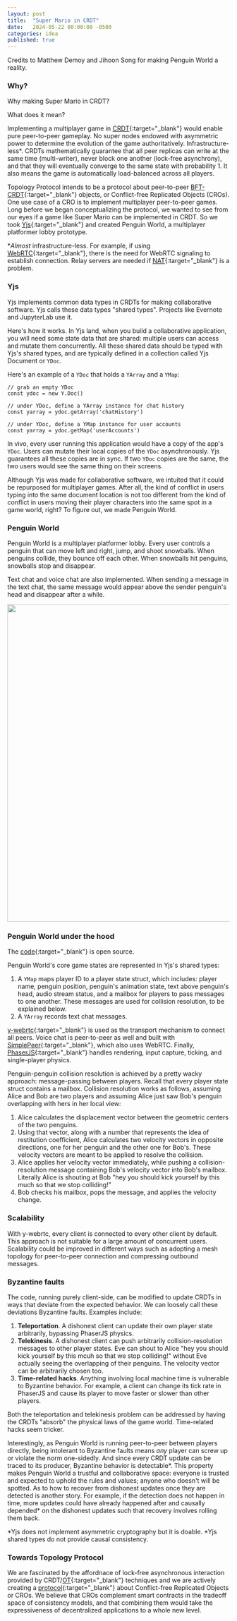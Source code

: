 ```yaml
---
layout: post
title:  "Super Mario in CRDT"
date:   2024-05-22 00:00:00 -0500
categories: idea
published: true
---
```


Credits to Matthew Demoy and Jihoon Song for making Penguin World a reality.

### Why?
Why making Super Mario in CRDT?

What does it mean?

Implementing a multiplayer game in [CRDT](https://en.wikipedia.org/wiki/Conflict-free_replicated_data_type){:target="_blank"} would enable pure peer-to-peer gameplay. No super nodes endowed with asymmetric power to determine the evolution of the game authoritatively. Infrastructure-less*. CRDTs mathematically guarantee that all peer replicas can write at the same time (multi-writer), never block one another (lock-free asynchrony), and that they will eventually converge to the same state with probability 1. It also means the game is automatically load-balanced across all players.

Topology Protocol intends to be a protocol about peer-to-peer [BFT-CRDT](https://martin.kleppmann.com/papers/bft-crdt-papoc22.pdf){:target="_blank"} objects, or Conflict-free Replicated Objects (CROs). One use case of a CRO is to implement multiplayer peer-to-peer games. Long before we began conceptualizing the protocol, we wanted to see from our eyes if a game like Super Mario can be implemented in CRDT. So we took [Yjs](https://github.com/yjs/y-webrtc){:target="_blank"} and created Penguin World, a multiplayer platformer lobby prototype.

**Almost* infrastructure-less. For example, if using [WebRTC](https://webrtc.org/){:target="_blank"}, there is the need for WebRTC signaling to establish connection. Relay servers are needed if [NAT](https://en.wikipedia.org/wiki/Network_address_translation){:target="_blank"} is a problem.

### Yjs
Yjs implements common data types in CRDTs for making collaborative software. Yjs calls these data types "shared types". Projects like Evernote and JupyterLab use it.

Here's how it works. In Yjs land, when you build a collaborative application, you will need some state data that are shared: multiple users can access and mutate them concurrently. All these shared data should be typed with Yjs's shared types, and are typically defined in a collection called Yjs Document or `YDoc`.

Here's an example of a `YDoc` that holds a `YArray` and a `YMap`:
```
// grab an empty YDoc
const ydoc = new Y.Doc()

// under YDoc, define a YArray instance for chat history
const yarray = ydoc.getArray('chatHistory')

// under YDoc, define a YMap instance for user accounts
const yarray = ydoc.getMap('userAccounts')
```

In vivo, every user running this application would have a copy of the app's `YDoc`. Users can mutate their local copies of the `YDoc` asynchronously. Yjs guarantees all these copies are in sync. If two `YDoc` copies are the same, the two users would see the same thing on their screens.

Although Yjs was made for collaborative software, we intuited that it could be repurposed for multiplayer games. After all, the kind of conflict in users typing into the same document location is not too different from the kind of conflict in users moving their player characters into the same spot in a game world, right? To figure out, we made Penguin World.

### Penguin World
Penguin World is a multiplayer platformer lobby. Every user controls a penguin that can move left and right, jump, and shoot snowballs. When penguins collide, they bounce off each other. When snowballs hit penguins, snowballs stop and disappear.

Text chat and voice chat are also implemented. When sending a message in the text chat, the same message would appear above the sender penguin's head and disappear after a while.

<img src="/assets/2024-05-22/penguin-snowball-party-short-speed.gif" width="720">

### Penguin World under the hood
The [code](https://github.com/topology-gg/esotere-client){:target="_blank"} is open source.

Penguin World's core game states are represented in Yjs's shared types:
1. A `YMap` maps player ID to a player state struct, which includes: player name, penguin position, penguin's animation state, text above penguin's head, audio stream status, and a mailbox for players to pass messages to one another. These messages are used for collision resolution, to be explained below.
2. A `YArray` records text chat messages.

[y-webrtc](https://github.com/yjs/y-webrtc){:target="_blank"} is used as the transport mechanism to connect all peers. Voice chat is peer-to-peer as well and built with [SimplePeer](https://github.com/feross/simple-peer){:target="_blank"}, which also uses WebRTC. Finally, [PhaserJS](https://github.com/phaserjs/phaser){:target="_blank"} handles rendering, input capture, ticking, and single-player physics.

Penguin-penguin collision resolution is achieved by a pretty wacky approach: message-passing between players. Recall that every player state struct contains a mailbox. Collision resolution works as follows, assuming Alice and Bob are two players and assuming Alice just saw Bob's penguin overlapping with hers in her local view:
1. Alice calculates the displacement vector between the geometric centers of the two penguins.
2. Using that vector, along with a number that represents the idea of restitution coefficient, Alice calculates two velocity vectors in opposite directions, one for her penguin and the other one for Bob's. These velocity vectors are meant to be applied to resolve the collision.
3. Alice applies her velocity vector immediately, while pushing a collision-resolution message containing Bob's velocity vector into Bob's mailbox. Literally Alice is shouting at Bob "hey you should kick yourself by this much so that we stop colliding!"
4. Bob checks his mailbox, pops the message, and applies the velocity change.

### Scalability
With y-webrtc, every client is connected to every other client by default. This approach is not suitable for a large amount of concurrent users. Scalability could be improved in different ways such as adopting a mesh topology for peer-to-peer connection and compressing outbound messages.

### Byzantine faults
The code, running purely client-side, can be modified to update CRDTs in ways that deviate from the expected behavior. We can loosely call these deviations Byzantine faults. Examples include:
1. **Teleportation**. A dishonest client can update their own player state arbitrarily, bypassing PhaserJS physics.
2. **Telekinesis**. A dishonest client can push arbitrarily collision-resolution messages to other player states. Eve can shout to Alice "hey you should kick yourself by this mcuh so that we stop colliding!" without Eve actually seeing the overlapping of their penguins. The velocity vector can be arbitrarily chosen too.
3. **Time-related hacks**. Anything involving local machine time is vulnerable to Byzantine behavior. For example, a client can change its tick rate in PhaserJS and cause its player to move faster or slower than other players.

Both the teleportation and telekinesis problem can be addressed by having the CRDTs "absorb" the physical laws of the game world. Time-related hacks seem tricker.

Interestingly, as Penguin World is running peer-to-peer between players directly, being intolerant to Byzantine faults means *any* player can screw up or violate the norm one-sidedly. And since every CRDT update can be traced to its producer, Byzantine behavior is detectable*. This property makes Penguin World a trustful and collaborative space: everyone is trusted and expected to uphold the rules and values; anyone who doesn't will be spotted. As to how to recover from dishonest updates once they are detected is another story. For example, if the detection does not happen in time, more updates could have already happened after and causally depended* on the dishonest updates such that recovery involves rolling them back.

*Yjs does not implement asymmetric cryptography but it is doable.
*Yjs shared types do not provide causal consistency.

### Towards Topology Protocol
We are fascinated by the affordnace of lock-free asynchronous interaction provided by CRDT/[OT](https://en.wikipedia.org/wiki/Operational_transformation){:target="_blank"} techniques and we are actively creating a [protocol](https://github.com/topology-foundation/paper){:target="_blank"} about Conflict-free Replicated Objects or CROs. We believe that CROs complement smart contracts in the tradeoff space of consistency models, and that combining them would take the expressiveness of decentralized applications to a whole new level.
